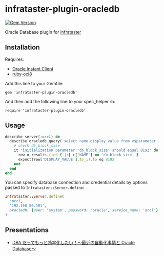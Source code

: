 # infrataster-plugin-oracledb

[![Gem Version](https://badge.fury.io/rb/infrataster-plugin-oracledb.svg)](https://badge.fury.io/rb/infrataster-plugin-oracledb)

Oracle Database plugin for [Infrataster](https://github.com/ryotarai/infrataster)

## Installation

Requires:
- [Oracle Instant Client](http://www.oracle.com/technetwork/database/features/instant-client/index.html)
- [ruby-oci8](https://github.com/kubo/ruby-oci8)  

Add this line to your Gemfile:

    gem 'infrataster-plugin-oracledb'

And then add the following line to your spec\_helper.rb:

    require 'infrataster-plugin-oracledb'

## Usage

```ruby
describe server(:orcl) do
  describe oracledb_query('select name,display_value from v$parameter') do
    # check db_block_size
    it "initialization parameter 'db_block_size' should equal 8192" do
      row = results.find { |r| r['NAME'] == 'db_block_size' }
      expect(row['DISPLAY_VALUE'].to_i).to eq 8192
    end
  end
end
```

You can specify database connection and credential details by options passed to `Infrataster::Server.define`:

```ruby
Infrataster::Server.define(
  :orcl,
  '192.168.56.101',
  oracledb: {user: 'system', password: 'oracle', service_name: 'orcl'},
)
```

## Presentations

 - [DBA だってもっと効率化したい！〜最近の自動化事情と Oracle Database〜]

[DBA だってもっと効率化したい！〜最近の自動化事情と Oracle Database〜]: http://www.slideshare.net/MichitoshiYoshida1/dba-oracle-database "DBA だってもっと効率化したい！〜最近の自動化事情と Oracle Database〜"
